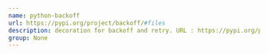 ```yaml
---
name: python-backoff
url: https://pypi.org/project/backoff/#files
description: decoration for backoff and retry. URL : https://pypi.org/project/backoff/#files Groups : None
group: None
---
```

